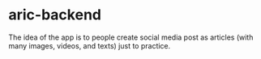 # aric-backend
The idea of the app is to people create social media post as articles (with many images, videos, and texts) just to practice.
